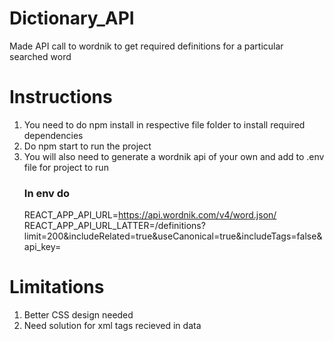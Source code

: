 # Dictionary_API
Made API call to wordnik to get required definitions for a particular searched word

# Instructions
  1. You need to do npm install in respective file folder to install required dependencies
  2. Do npm start to run the project
  3. You will also need to generate a wordnik api of your own and add to .env file for project to run
     ### In env do
      REACT_APP_API_URL=https://api.wordnik.com/v4/word.json/
      REACT_APP_API_URL_LATTER=/definitions?limit=200&includeRelated=true&useCanonical=true&includeTags=false&api_key=<Your key>

# Limitations
  1. Better CSS design needed
  2. Need solution for xml tags recieved in data
